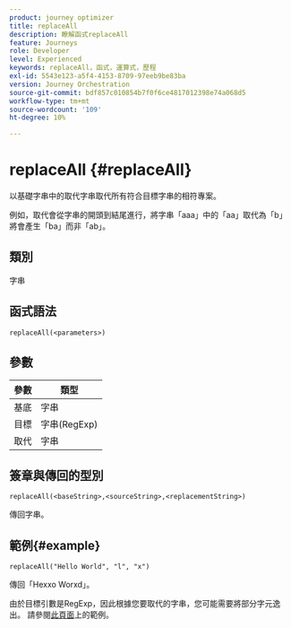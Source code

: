 ```yaml
---
product: journey optimizer
title: replaceAll
description: 瞭解函式replaceAll
feature: Journeys
role: Developer
level: Experienced
keywords: replaceAll，函式，運算式，歷程
exl-id: 5543e123-a5f4-4153-8709-97eeb9be83ba
version: Journey Orchestration
source-git-commit: bdf857c010854b7f0f6ce4817012398e74a068d5
workflow-type: tm+mt
source-wordcount: '109'
ht-degree: 10%

---
```


# replaceAll {#replaceAll}

以基礎字串中的取代字串取代所有符合目標字串的相符專案。

例如，取代會從字串的開頭到結尾進行，將字串「aaa」中的「aa」取代為「b」將會產生「ba」而非「ab」。

## 類別

字串

## 函式語法

`replaceAll(<parameters>)`

## 參數

| 參數 | 類型 |
|-----------|--------------|
| 基底 | 字串 |
| 目標 | 字串(RegExp) |
| 取代 | 字串 |

## 簽章與傳回的型別

`replaceAll(<baseString>,<sourceString>,<replacementString>)`

傳回字串。

## 範例{#example}

`replaceAll("Hello World", "l", "x")`

傳回「Hexxo Worxd」。

由於目標引數是RegExp，因此根據您要取代的字串，您可能需要將部分字元逸出。 請參閱[此頁面](../functions/functionreplace.md#example_2)上的範例。

